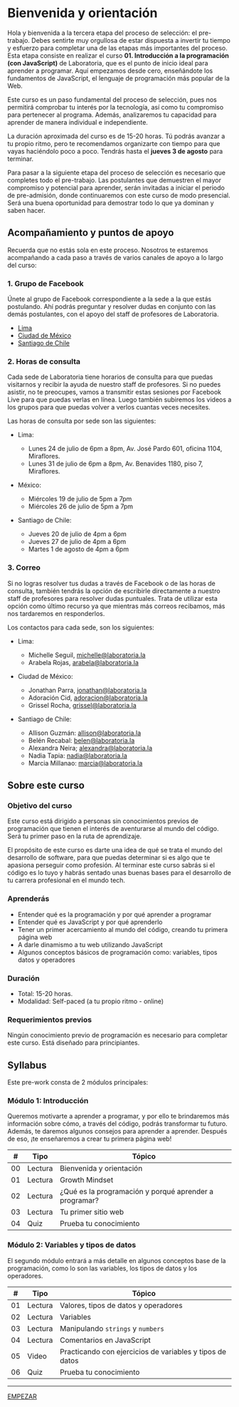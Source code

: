# Bienvenida y orientación

Hola y bienvenida a la tercera etapa del proceso de selección: el pre-trabajo. Debes sentirte muy orgullosa de estar dispuesta a invertir tu tiempo y esfuerzo para completar una de las etapas más importantes del proceso. Esta etapa consiste en realizar el curso **01. Introducción a la programación (con JavaScript)** de Laboratoria, que es el punto de inicio ideal para aprender a programar. Aquí empezamos desde cero, enseñándote los fundamentos de JavaScript, el lenguaje de programación más popular de la Web.

Este curso es un paso fundamental del proceso de selección, pues nos permitirá comprobar tu interés por la tecnología, así como tu compromiso para pertenecer al programa. Además, analizaremos tu capacidad para aprender de manera individual e independiente.

La duración aproximada del curso es de 15-20 horas. Tú podrás avanzar a tu propio ritmo, pero te recomendamos organizarte con tiempo para que vayas haciéndolo poco a poco. Tendrás hasta el **jueves 3 de agosto** para terminar.

Para pasar a la siguiente etapa del proceso de selección es necesario que completes todo el pre-trabajo. Las postulantes que demuestren el mayor compromiso y potencial para aprender, serán invitadas a iniciar el periodo de pre-admisión, donde continuaremos con este curso de modo presencial. Será una buena oportunidad para demostrar todo lo que ya dominan y saben hacer.

## Acompañamiento y puntos de apoyo

Recuerda que no estás sola en este proceso. Nosotros te estaremos acompañando a cada paso a través de varios canales de apoyo a lo largo del curso:

<!--
## Descargar y cuentas
Para completar este curso, necesitarás descargar y crear cuentas de algunos servicios web. Antes de empezar, es necesario que:

  1. Tengas una cuenta de Google (Gmail). Si no tienes, puedes crea una aquí: https://accounts.google.com/SignUp?hl=es
  2. Tengas el navegador web Google Chrome. Si no lo tienes, puedes descargarlo aquí: https://www.google.com/chrome/browser/desktop/index.html
  3. Crea una cuenta en Replit (un salón de clases virtual para aprender código): https://repl.it/signup
  3. Crea una cuenta en GitHub (una plataforma de trabajo colaborativo para programadores): https://github.com/join
  4. Descarga Atom (un editor de texto): https://atom.io/

Video de Michelle explicando las descargas.
[![IMAGE ALT TEXT HERE](https://img.youtube.com/vi/TePHiOKb72k/0.jpg)](https://www.youtube.com/watch?v=TePHiOKb72k)
-->

### 1. Grupo de Facebook

Únete al grupo de Facebook correspondiente a la sede a la que estás postulando. Ahí podrás preguntar y resolver dudas en conjunto con las demás postulantes, con el apoyo del staff de profesores de Laboratoria.

<!-- links_blank
* [Lima](https://facebook.com/groups/LaboratoriaLima20172/)
* [Ciudad de México](https://facebook.com/groups/LaboratoriaMX20172/)
* [Santiago de Chile](https://facebook.com/groups/LaboratoriaCHILE20172/)
-->
* <a href="https://facebook.com/groups/LaboratoriaLima20172/" target="_blank">Lima</a>
* <a href="https://facebook.com/groups/LaboratoriaMX20172/" target="_blank">Ciudad de México</a>
* <a href="https://facebook.com/groups/LaboratoriaCHILE20172/" target="_blank">Santiago de Chile</a>

### 2. Horas de consulta

Cada sede de Laboratoria tiene horarios de consulta para que puedas visitarnos y recibir la ayuda de nuestro staff de profesores. Si no puedes asistir, no te preocupes, vamos a transmitir estas sesiones por Facebook Live para que puedas verlas en línea. Luego también subiremos los videos a los grupos para que puedas volver a verlos cuantas veces necesites.

Las horas de consulta por sede son las siguientes:

* Lima:
  - Lunes 24 de julio de 6pm a 8pm, Av. José Pardo 601, oficina 1104, Miraflores.
  - Lunes 31 de julio de 6pm a 8pm, Av. Benavides 1180, piso 7, Miraflores.
  
* México:
  - Miércoles 19 de julio de 5pm a 7pm
  - Miércoles 26 de julio de 5pm a 7pm
  
* Santiago de Chile:
  - Jueves 20 de julio de 4pm a 6pm
  - Jueves 27 de julio de 4pm a 6pm
  - Martes 1 de agosto de 4pm a 6pm

### 3. Correo

Si no logras resolver tus dudas a través de Facebook o de las horas de consulta, también tendrás la opción de escribirle directamente a nuestro staff de profesores para resolver dudas puntuales. Trata de utilizar esta opción como último recurso ya que mientras más correos recibamos, más nos tardaremos en responderlos.

Los contactos para cada sede, son los siguientes: 

* Lima:
  - Michelle Seguil, michelle@laboratoria.la
  - Arabela Rojas, arabela@laboratoria.la
  
* Ciudad de México:
  - Jonathan Parra, jonathan@laboratoria.la
  -	Adoración Cid, adoracion@laboratoria.la
  - Grissel Rocha, grissel@laboratoria.la
  
* Santiago de Chile:
  - Allison Guzmán: allison@laboratoria.la
  - Belén Recabal: belen@laboratoria.la
  - Alexandra Neira; alexandra@laboratoria.la
  - Nadia Tapia: nadia@laboratoria.la
  - Marcia Millanao: marcia@laboratoria.la

<!--
## Fechas importantes
Si estás tomando este curso como parte del proceso de admisión a Laboratoria, las fechas importantes son ....

## Expectativas
Nuestra expectativa con este curso es...
-->

## Sobre este curso

### Objetivo del curso

Este curso está dirigido a personas sin conocimientos previos de programación que tienen el interés de aventurarse al mundo del código. Será tu primer paso en la ruta de aprendizaje.

El propósito de este curso es darte una idea de qué se trata el mundo del desarrollo de software, para que puedas determinar si es algo que te apasiona perseguir como profesión. Al terminar este curso sabrás si el código es lo tuyo y habrás sentado unas buenas bases para el desarrollo de tu carrera profesional en el mundo tech.

### Aprenderás

- Entender qué es la programación y por qué aprender a programar
- Entender qué es JavaScript y por qué aprenderlo
- Tener un primer acercamiento al mundo del código, creando tu primera página web
- A darle dinamismo a tu web utilizando JavaScript
- Algunos conceptos básicos de programación como: variables, tipos datos y operadores

### Duración

* Total: 15-20 horas.
* Modalidad: Self-paced (a tu propio ritmo - online)

### Requerimientos previos

Ningún conocimiento previo de programación es necesario para completar este curso. Está diseñado para principiantes.

## Syllabus

Este pre-work consta de 2 módulos principales:

### Módulo 1: Introducción

Queremos motivarte a aprender a programar, y por ello te brindaremos más información sobre cómo, a través del código, podrás transformar tu futuro. Además, te daremos algunos consejos para aprender a aprender. Después de eso, ¡te enseñaremos a crear tu primera página web!

| # | Tipo | Tópico
| - | ----- | -----
| 00 | Lectura | Bienvenida y orientación
| 01 | Lectura | Growth Mindset
| 02 | Lectura | ¿Qué es la programación y porqué aprender a programar?
| 03 | Lectura | Tu primer sitio web
| 04 | Quiz | Prueba tu conocimiento

### Módulo 2: Variables y tipos de datos

El segundo módulo entrará a más detalle en algunos conceptos base de la programación, como lo son las variables, los tipos de datos y los operadores.

| # | Tipo | Tópico
| - | ----- | -----
| 01 | Lectura | Valores, tipos de datos y operadores
| 02 | Lectura | Variables
| 03 | Lectura | Manipulando `strings` y `numbers`
| 04 | Lectura | Comentarios en JavaScript
| 05 | Video | Practicando con ejercicios de variables y tipos de datos
| 06 | Quiz | Prueba tu conocimiento

***

[EMPEZAR](01-growth-mindset.md)
